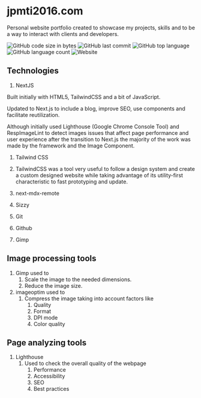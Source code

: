 # jpmti2016.com

Personal website portfolio created to showcase my projects, skills and to be a way to interact with clients and developers.

![GitHub code size in bytes](https://img.shields.io/github/languages/code-size/jpmti2016/portfolio-nextjs-mdx)
![GitHub last commit](https://img.shields.io/github/last-commit/jpmti2016/portfolio-nextjs-mdx)
![GitHub top language](https://img.shields.io/github/languages/top/jpmti2016/portfolio-nextjs-mdx)
![GitHub language count](https://img.shields.io/github/languages/count/jpmti2016/portfolio-nextjs-mdx)
![Website](https://img.shields.io/website?url=https%3A%2F%2Fportfolio-nextjs-mdx%2F)

## Technologies

1. NextJS

Built initially with HTML5, TailwindCSS and a bit of JavaScript.

Updated to Next.js to include a blog, improve SEO, use components and facilitate reutilization.

Although initially used Lighthouse (Google Chrome Console Tool) and RespImageLint to detect images issues that affect page performance and user experience after the transition to Next.js the majority of the work was made by the framework and the Image Component.

1. Tailwind CSS
2. TailwindCSS was a tool very useful to follow a design system and create a custom designed website while taking advantage of its utility-first characteristic to fast prototyping and update.

3. next-mdx-remote
4. Sizzy
5. Git
6. Github
7. Gimp

## Image processing tools

1. Gimp used to
   1. Scale the image to the needed dimensions.
   2. Reduce the image size.
2. imageoptim used to
   1. Compress the image taking into account factors like
      1. Quality
      2. Format
      3. DPI mode
      4. Color quality

## Page analyzing tools

1. Lighthouse
   1. Used to check the overall quality of the webpage
      1. Performance
      2. Accessibility
      3. SEO
      4. Best practices

